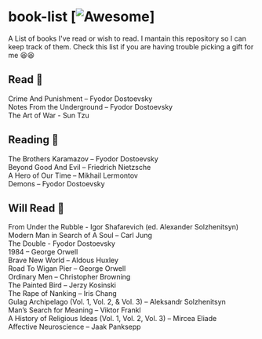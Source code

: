 # book-list [![Awesome](https://cdn.rawgit.com/sindresorhus/awesome/d7305f38d29fed78fa85652e3a63e154dd8e8829/media/badge.svg)]
A List of books I've read or wish to read. I mantain this repository so I can keep track of them. Check this list if you are having trouble picking a gift for me :laughing::laughing:

## Read :green_book:

Crime And Punishment – Fyodor Dostoevsky </br>
Notes From the Underground – Fyodor Dostoevsky </br>
The Art of War - Sun Tzu

## Reading :blue_book:

The Brothers Karamazov – Fyodor Dostoevsky </br>
Beyond Good And Evil – Friedrich Nietzsche </br>
A Hero of Our Time – Mikhail Lermontov </br>
Demons – Fyodor Dostoevsky </br>

## Will Read :orange_book:

From Under the Rubble - Igor Shafarevich (ed. Alexander Solzhenitsyn) </br>
Modern Man in Search of A Soul – Carl Jung </br>
The Double - Fyodor Dostoevsky </br>
1984 – George Orwell </br>
Brave New World – Aldous Huxley </br>
Road To Wigan Pier – George Orwell </br>
Ordinary Men – Christopher Browning </br>
The Painted Bird – Jerzy Kosinski </br>
The Rape of Nanking – Iris Chang </br>
Gulag Archipelago (Vol. 1, Vol. 2, & Vol. 3) – Aleksandr Solzhenitsyn </br>
Man’s Search for Meaning – Viktor Frankl </br>
A History of Religious Ideas (Vol. 1, Vol. 2, Vol. 3) – Mircea Eliade </br>
Affective Neuroscience – Jaak Panksepp </br>
